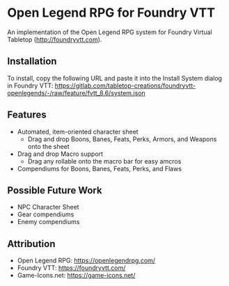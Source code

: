 # Open Legend RPG for Foundry VTT

An implementation of the Open Legend RPG system for Foundry Virtual Tabletop (http://foundryvtt.com).

## Installation

To install, copy the following URL and paste it into the Install System dialog in Foundry VTT:
https://gitlab.com/tabletop-creations/foundryvtt-openlegends/-/raw/feature/fvtt_8.6/system.json

## Features

* Automated, item-oriented character sheet
  * Drag and drop Boons, Banes, Feats, Perks, Armors, and Weapons onto the sheet
* Drag and drop Macro support
  * Drag any rollable onto the macro bar for easy amcros
* Compendiums for Boons, Banes, Feats, Perks, and Flaws

## Possible Future Work

* NPC Character Sheet
* Gear compendiums
* Enemy compendiums

## Attribution

* Open Legend RPG: https://openlegendrpg.com/
* Foundry VTT: https://foundryvtt.com/
* Game-Icons.net: https://game-icons.net/